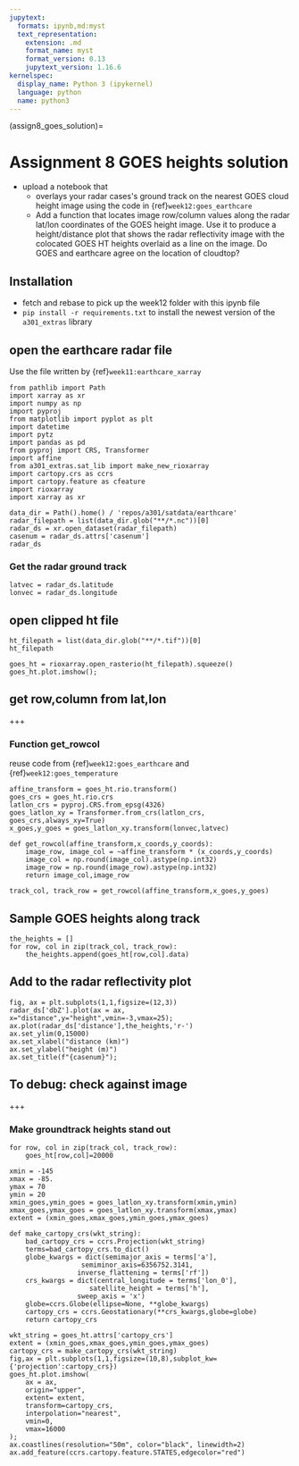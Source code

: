 ```yaml
---
jupytext:
  formats: ipynb,md:myst
  text_representation:
    extension: .md
    format_name: myst
    format_version: 0.13
    jupytext_version: 1.16.6
kernelspec:
  display_name: Python 3 (ipykernel)
  language: python
  name: python3
---
```


(assign8_goes_solution)=
# Assignment 8 GOES heights solution


- upload a notebook that
  -  overlays your radar cases's ground track on the nearest GOES cloud height image using the code in {ref}`week12:goes_earthcare`
  - Add a function that locates image row/column values along the radar lat/lon coordinates
    of the GOES height image. Use it to produce a height/distance plot that shows the
    radar reflectivity image  with the colocated GOES HT heights overlaid as a line on the image.  Do
    GOES and earthcare agree on the location of cloudtop?

## Installation

- fetch and rebase to pick up the week12 folder with this ipynb file
- `pip install -r requirements.txt`  to install the newest version of the `a301_extras` library

## open the earthcare radar file

Use the file written by {ref}`week11:earthcare_xarray`

```{code-cell} ipython3
from pathlib import Path
import xarray as xr
import numpy as np
import pyproj
from matplotlib import pyplot as plt
import datetime
import pytz
import pandas as pd
from pyproj import CRS, Transformer
import affine
from a301_extras.sat_lib import make_new_rioxarray
import cartopy.crs as ccrs
import cartopy.feature as cfeature
import rioxarray
import xarray as xr
```

```{code-cell} ipython3
data_dir = Path().home() / 'repos/a301/satdata/earthcare'
radar_filepath = list(data_dir.glob("**/*.nc"))[0]
radar_ds = xr.open_dataset(radar_filepath)
casenum = radar_ds.attrs['casenum']
radar_ds
```

### Get the radar ground track

```{code-cell} ipython3
latvec = radar_ds.latitude
lonvec = radar_ds.longitude
```

## open clipped ht file

```{code-cell} ipython3
ht_filepath = list(data_dir.glob("**/*.tif"))[0]
ht_filepath
```

```{code-cell} ipython3
goes_ht = rioxarray.open_rasterio(ht_filepath).squeeze()
goes_ht.plot.imshow();
```

## get row,column from lat,lon

+++

### Function get_rowcol

reuse code from {ref}`week12:goes_earthcare` and {ref}`week12:goes_temperature`

```{code-cell} ipython3
affine_transform = goes_ht.rio.transform()
goes_crs = goes_ht.rio.crs
latlon_crs = pyproj.CRS.from_epsg(4326)
goes_latlon_xy = Transformer.from_crs(latlon_crs, goes_crs,always_xy=True)
x_goes,y_goes = goes_latlon_xy.transform(lonvec,latvec)
```

```{code-cell} ipython3
def get_rowcol(affine_transform,x_coords,y_coords):
    image_row, image_col = ~affine_transform * (x_coords,y_coords)
    image_col = np.round(image_col).astype(np.int32)
    image_row = np.round(image_row).astype(np.int32)
    return image_col,image_row
```

```{code-cell} ipython3
track_col, track_row = get_rowcol(affine_transform,x_goes,y_goes)
```

## Sample GOES heights along track

```{code-cell} ipython3
the_heights = []
for row, col in zip(track_col, track_row):
    the_heights.append(goes_ht[row,col].data)
```

## Add to the radar reflectivity plot

```{code-cell} ipython3
fig, ax = plt.subplots(1,1,figsize=(12,3))
radar_ds['dbZ'].plot(ax = ax, x="distance",y="height",vmin=-3,vmax=25);
ax.plot(radar_ds['distance'],the_heights,'r-')
ax.set_ylim(0,15000)
ax.set_xlabel("distance (km)")
ax.set_ylabel("height (m)")
ax.set_title(f"{casenum}");
```

## To debug: check against image

+++

### Make groundtrack heights stand out

```{code-cell} ipython3
for row, col in zip(track_col, track_row):
    goes_ht[row,col]=20000
```

```{code-cell} ipython3
xmin = -145
xmax = -85.
ymax = 70
ymin = 20
xmin_goes,ymin_goes = goes_latlon_xy.transform(xmin,ymin)
xmax_goes,ymax_goes = goes_latlon_xy.transform(xmax,ymax)
extent = (xmin_goes,xmax_goes,ymin_goes,ymax_goes)
```

```{code-cell} ipython3
def make_cartopy_crs(wkt_string):
    bad_cartopy_crs = ccrs.Projection(wkt_string)
    terms=bad_cartopy_crs.to_dict()
    globe_kwargs = dict(semimajor_axis = terms['a'],
                  semiminor_axis=6356752.3141,
                 inverse_flattening = terms['rf'])
    crs_kwargs = dict(central_longitude = terms['lon_0'],
                    satellite_height = terms['h'],
                 sweep_axis = 'x')
    globe=ccrs.Globe(ellipse=None, **globe_kwargs)
    cartopy_crs = ccrs.Geostationary(**crs_kwargs,globe=globe)
    return cartopy_crs
```

```{code-cell} ipython3
wkt_string = goes_ht.attrs['cartopy_crs']
extent = (xmin_goes,xmax_goes,ymin_goes,ymax_goes)
cartopy_crs = make_cartopy_crs(wkt_string)
fig,ax = plt.subplots(1,1,figsize=(10,8),subplot_kw={'projection':cartopy_crs})
goes_ht.plot.imshow(
    ax = ax,
    origin="upper",
    extent= extent,
    transform=cartopy_crs,
    interpolation="nearest",
    vmin=0,
    vmax=16000
);
ax.coastlines(resolution="50m", color="black", linewidth=2)
ax.add_feature(ccrs.cartopy.feature.STATES,edgecolor="red")
```

```{code-cell} ipython3

```
